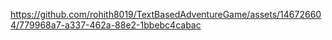 

https://github.com/rohith8019/TextBasedAdventureGame/assets/146726604/779968a7-a337-462a-88e2-1bbebc4cabac



